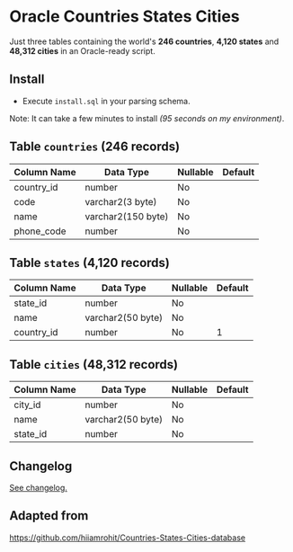 # Oracle Countries States Cities
Just three tables containing the world's **246 countries**, **4,120 states** and **48,312 cities** in an Oracle-ready script.

## Install
- Execute `install.sql` in your parsing schema.

Note: It can take a few minutes to install *(95 seconds on my environment)*.

## Table `countries` (246 records)
Column Name | Data Type | Nullable | Default
--- | --- | --- | ---
country_id | number | No |
code | varchar2(3 byte) | No |
name | varchar2(150 byte) | No |
phone_code | number | No |

## Table `states` (4,120 records)
Column Name | Data Type | Nullable | Default
--- | --- | --- | ---
state_id | number | No |
name | varchar2(50 byte) | No |
country_id | number | No | 1

## Table `cities` (48,312 records)
Column Name | Data Type | Nullable | Default
--- | --- | --- | ---
city_id | number | No |
name | varchar2(50 byte) | No |
state_id | number | No |

## Changelog
[See changelog.](changelog.md)

## Adapted from
https://github.com/hiiamrohit/Countries-States-Cities-database
